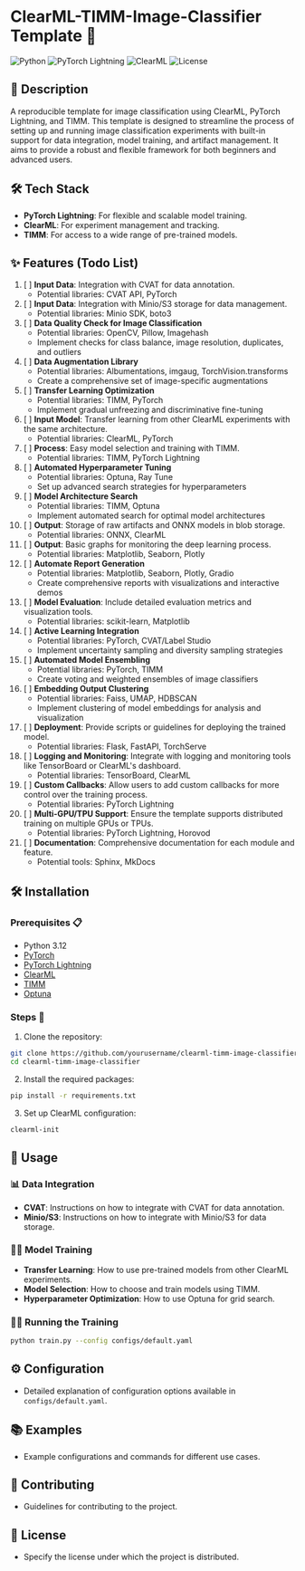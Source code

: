 
# ClearML-TIMM-Image-Classifier Template 🚀

![Python](https://img.shields.io/badge/python-3.12-blue.svg)
![PyTorch Lightning](https://img.shields.io/badge/pytorch%20lightning-2.3.3-purple.svg)
![ClearML](https://img.shields.io/badge/clearml-1.16.2-brightgreen.svg)
![License](https://img.shields.io/badge/license-MIT-green.svg)

## 📄 Description
A reproducible template for image classification using ClearML, PyTorch Lightning, and TIMM. This template is designed to streamline the process of setting up and running image classification experiments with built-in support for data integration, model training, and artifact management. It aims to provide a robust and flexible framework for both beginners and advanced users.

## 🛠️ Tech Stack
- **PyTorch Lightning**: For flexible and scalable model training.
- **ClearML**: For experiment management and tracking.
- **TIMM**: For access to a wide range of pre-trained models.

## ✨ Features (Todo List)
1. [ ] **Input Data**: Integration with CVAT for data annotation.
   - Potential libraries: CVAT API, PyTorch
2. [ ] **Input Data**: Integration with Minio/S3 storage for data management.
   - Potential libraries: Minio SDK, boto3
3. [ ] **Data Quality Check for Image Classification**
   - Potential libraries: OpenCV, Pillow, Imagehash
   - Implement checks for class balance, image resolution, duplicates, and outliers
4. [ ] **Data Augmentation Library**
   - Potential libraries: Albumentations, imgaug, TorchVision.transforms
   - Create a comprehensive set of image-specific augmentations
5. [ ] **Transfer Learning Optimization**
   - Potential libraries: TIMM, PyTorch
   - Implement gradual unfreezing and discriminative fine-tuning
6. [ ] **Input Model**: Transfer learning from other ClearML experiments with the same architecture.
   - Potential libraries: ClearML, PyTorch
7. [ ] **Process**: Easy model selection and training with TIMM.
   - Potential libraries: TIMM, PyTorch Lightning
8. [ ] **Automated Hyperparameter Tuning**
   - Potential libraries: Optuna, Ray Tune
   - Set up advanced search strategies for hyperparameters
9. [ ] **Model Architecture Search**
   - Potential libraries: TIMM, Optuna
   - Implement automated search for optimal model architectures
10. [ ] **Output**: Storage of raw artifacts and ONNX models in blob storage.
    - Potential libraries: ONNX, ClearML
11. [ ] **Output**: Basic graphs for monitoring the deep learning process.
    - Potential libraries: Matplotlib, Seaborn, Plotly
12. [ ] **Automate Report Generation**
    - Potential libraries: Matplotlib, Seaborn, Plotly, Gradio
    - Create comprehensive reports with visualizations and interactive demos
13. [ ] **Model Evaluation**: Include detailed evaluation metrics and visualization tools.
    - Potential libraries: scikit-learn, Matplotlib
14. [ ] **Active Learning Integration**
    - Potential libraries: PyTorch, CVAT/Label Studio
    - Implement uncertainty sampling and diversity sampling strategies
15. [ ] **Automated Model Ensembling**
    - Potential libraries: PyTorch, TIMM
    - Create voting and weighted ensembles of image classifiers
16. [ ] **Embedding Output Clustering**
    - Potential libraries: Faiss, UMAP, HDBSCAN
    - Implement clustering of model embeddings for analysis and visualization
17. [ ] **Deployment**: Provide scripts or guidelines for deploying the trained model.
    - Potential libraries: Flask, FastAPI, TorchServe
18. [ ] **Logging and Monitoring**: Integrate with logging and monitoring tools like TensorBoard or ClearML's dashboard.
    - Potential libraries: TensorBoard, ClearML
19. [ ] **Custom Callbacks**: Allow users to add custom callbacks for more control over the training process.
    - Potential libraries: PyTorch Lightning
20. [ ] **Multi-GPU/TPU Support**: Ensure the template supports distributed training on multiple GPUs or TPUs.
    - Potential libraries: PyTorch Lightning, Horovod
21. [ ] **Documentation**: Comprehensive documentation for each module and feature.
    - Potential tools: Sphinx, MkDocs

## 🛠️ Installation

### Prerequisites 📋
- Python 3.12
- [PyTorch](https://pytorch.org/get-started/locally/)
- [PyTorch Lightning](https://www.pytorchlightning.ai/)
- [ClearML](https://clear.ml/docs/latest/docs/)
- [TIMM](https://github.com/rwightman/pytorch-image-models)
- [Optuna](https://optuna.org/)

### Steps 📝
1. Clone the repository:
```bash
git clone https://github.com/yourusername/clearml-timm-image-classifier.git
cd clearml-timm-image-classifier
```

2. Install the required packages:
```bash
pip install -r requirements.txt
```

3. Set up ClearML configuration:
```bash
clearml-init
```

## 🚀 Usage

### 📊 Data Integration
- **CVAT**: Instructions on how to integrate with CVAT for data annotation.
- **Minio/S3**: Instructions on how to integrate with Minio/S3 for data storage.

### 🏋️‍♂️ Model Training
- **Transfer Learning**: How to use pre-trained models from other ClearML experiments.
- **Model Selection**: How to choose and train models using TIMM.
- **Hyperparameter Optimization**: How to use Optuna for grid search.

### 🏃‍♂️ Running the Training
```bash
python train.py --config configs/default.yaml
```

## ⚙️ Configuration
- Detailed explanation of configuration options available in `configs/default.yaml`.

## 📚 Examples
- Example configurations and commands for different use cases.

## 🤝 Contributing
- Guidelines for contributing to the project.

## 📜 License
- Specify the license under which the project is distributed.
